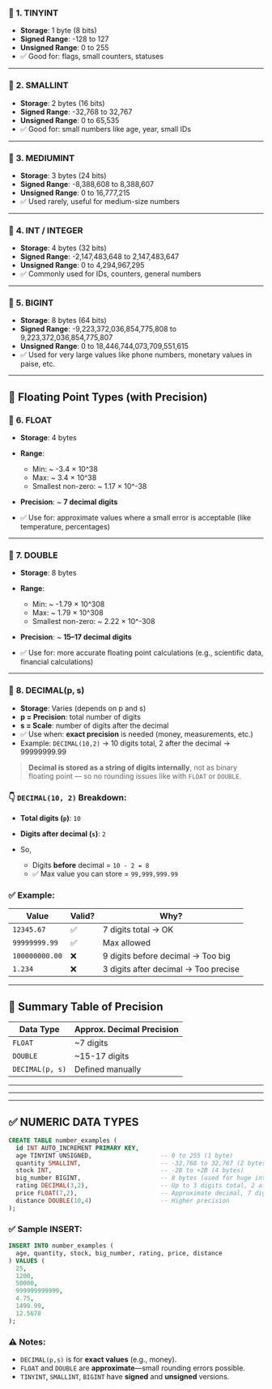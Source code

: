 ### 🔸 **1. TINYINT**

* **Storage**: 1 byte (8 bits)
* **Signed Range**: -128 to 127
* **Unsigned Range**: 0 to 255
* ✅ Good for: flags, small counters, statuses

---

### 🔸 **2. SMALLINT**

* **Storage**: 2 bytes (16 bits)
* **Signed Range**: -32,768 to 32,767
* **Unsigned Range**: 0 to 65,535
* ✅ Good for: small numbers like age, year, small IDs

---

### 🔸 **3. MEDIUMINT**

* **Storage**: 3 bytes (24 bits)
* **Signed Range**: -8,388,608 to 8,388,607
* **Unsigned Range**: 0 to 16,777,215
* ✅ Used rarely, useful for medium-size numbers

---

### 🔸 **4. INT / INTEGER**

* **Storage**: 4 bytes (32 bits)
* **Signed Range**: -2,147,483,648 to 2,147,483,647
* **Unsigned Range**: 0 to 4,294,967,295
* ✅ Commonly used for IDs, counters, general numbers

---

### 🔸 **5. BIGINT**

* **Storage**: 8 bytes (64 bits)
* **Signed Range**: -9,223,372,036,854,775,808 to 9,223,372,036,854,775,807
* **Unsigned Range**: 0 to 18,446,744,073,709,551,615
* ✅ Used for very large values like phone numbers, monetary values in paise, etc.

---

## 🔸 Floating Point Types (with Precision)

### 🔸 **6. FLOAT**

* **Storage**: 4 bytes
* **Range**:

  * Min: \~ -3.4 × 10^38
  * Max: \~ 3.4 × 10^38
  * Smallest non-zero: \~ 1.17 × 10^-38
* **Precision**: \~ **7 decimal digits**
* ✅ Use for: approximate values where a small error is acceptable (like temperature, percentages)

---

### 🔸 **7. DOUBLE**

* **Storage**: 8 bytes
* **Range**:

  * Min: \~ -1.79 × 10^308
  * Max: \~ 1.79 × 10^308
  * Smallest non-zero: \~ 2.22 × 10^-308
* **Precision**: \~ **15–17 decimal digits**
* ✅ Use for: more accurate floating point calculations (e.g., scientific data, financial calculations)

---

### 🔸 **8. DECIMAL(p, s)**

* **Storage**: Varies (depends on p and s)
* **p = Precision**: total number of digits
* **s = Scale**: number of digits after the decimal
* ✅ Use when: **exact precision** is needed (money, measurements, etc.)
* Example: `DECIMAL(10,2)` → 10 digits total, 2 after the decimal → 99999999.99

> **Decimal is stored as a string of digits internally**, not as binary floating point — so no rounding issues like with `FLOAT` or `DOUBLE`.


### 👇 `DECIMAL(10, 2)` Breakdown:

* **Total digits (`p`)**: `10`
* **Digits after decimal (`s`)**: `2`
* So,

  * Digits **before** decimal = `10 - 2 = 8`
  * ✅ Max value you can store = `99,999,999.99`


### ✅ Example:

| Value          | Valid? | Why?                                 |
| -------------- | ------ | ------------------------------------ |
| `12345.67`     | ✅      | 7 digits total → OK                  |
| `99999999.99`  | ✅      | Max allowed                          |
| `100000000.00` | ❌      | 9 digits before decimal → Too big    |
| `1.234`        | ❌      | 3 digits after decimal → Too precise |



---

## 📝 Summary Table of Precision

| Data Type       | Approx. Decimal Precision |
| --------------- | ------------------------- |
| `FLOAT`         | \~7 digits                |
| `DOUBLE`        | \~15-17 digits            |
| `DECIMAL(p, s)` | Defined manually          |

---
---
---





## ✅ NUMERIC DATA TYPES

```sql
CREATE TABLE number_examples (
  id INT AUTO_INCREMENT PRIMARY KEY,
  age TINYINT UNSIGNED,                   -- 0 to 255 (1 byte)
  quantity SMALLINT,                      -- -32,768 to 32,767 (2 bytes)
  stock INT,                              -- -2B to +2B (4 bytes)
  big_number BIGINT,                      -- 8 bytes (used for huge integers)
  rating DECIMAL(3,2),                    -- Up to 3 digits total, 2 after decimal (e.g., 4.75)
  price FLOAT(7,2),                       -- Approximate decimal, 7 digits, 2 decimal places
  distance DOUBLE(10,4)                   -- Higher precision
);
```

### ✅ Sample INSERT:

```sql
INSERT INTO number_examples (
  age, quantity, stock, big_number, rating, price, distance
) VALUES (
  25,
  1200,
  50000,
  999999999999,
  4.75,
  1499.99,
  12.5678
);
```

### ⚠️ Notes:

* `DECIMAL(p,s)` is for **exact values** (e.g., money).
* `FLOAT` and `DOUBLE` are **approximate**—small rounding errors possible.
* `TINYINT`, `SMALLINT`, `BIGINT` have **signed** and **unsigned** versions.
